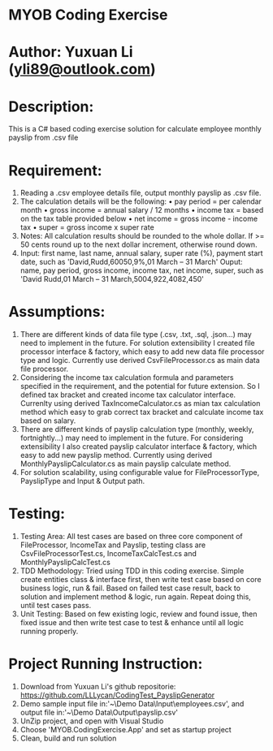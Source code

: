 ﻿# MYOB Coding Exercise

# Author: Yuxuan Li (yli89@outlook.com)

# Description: 
This is a C# based coding exercise solution for calculate employee monthly payslip from .csv file

# Requirement: 
1. Reading a .csv employee details file, output monthly payslip as .csv file.
2. The calculation details will be the following:
	• pay period = per calendar month
	• gross income = annual salary / 12 months
	• income tax = based on the tax table provided below
	• net income = gross income - income tax
	• super = gross income x super rate
3. Notes: All calculation results should be rounded to the whole dollar. If >= 50 cents round up to the next dollar
increment, otherwise round down.
4. Input: first name, last name, annual salary, super rate (%), payment start date, such as 'David,Rudd,60050,9%,01 March – 31 March'
   Ouput: name, pay period, gross income, income tax, net income, super, such as 'David Rudd,01 March – 31 March,5004,922,4082,450'

# Assumptions:
1. There are different kinds of data file type (.csv, .txt, .sql, .json...) may need to implement in the future. 
   For solution extensibility I created file processor interface & factory, which easy to add new data file
   processor type and logic. Currently use derived CsvFileProcessor.cs as main data file processor.
2. Considering the income tax calculation formula and parameters specified in the requirement, and the potential 
   for future extension. So I defined tax bracket and created income tax calculator interface. Currenlty using 
   derived TaxIncomeCalculator.cs as mian tax calculation method which easy to grab correct tax bracket and 
   calculate income tax based on salary.
3. There are different kinds of payslip calculation type (monthly, weekly, fortnightly...) may need to implement
   in the future. For considering extensibility I also created payslip calculator interface & factory, which easy
   to add new payslip method. Currently using derived MonthlyPayslipCalculator.cs as main payslip calculate method.
4. For solution scalability, using configurable value for FileProcessorType, PayslipType and Input & Output path.

# Testing:
1. Testing Area: 
All test cases are based on three core component of FileProcessor, IncomeTax and Payslip, testing class are 
CsvFileProcessorTest.cs, IncomeTaxCalcTest.cs and MonthlyPayslipCalcTest.cs
2. TDD Methodology: 
Tried using TDD in this coding exercise. Simple create entities class & interface first, then write test case based on core business logic, run & fail. Based 
on failed test case result, back to solution and implement method & logic, run again. Repeat doing this, until 
test cases pass.
3. Unit Testing: 
Based on few existing logic, review and found issue, then fixed issue and then write test case to test & enhance
until all logic running properly.

# Project Running Instruction:
1. Download from Yuxuan Li's github repositorie: https://github.com/LLLycan/CodingTest_PayslipGenerator
2. Demo sample input file in:'~\Demo Data\Input\employees.csv', and output file in:'~\Demo Data\Output\payslip.csv'
3. UnZip project, and open with Visual Studio
4. Choose 'MYOB.CodingExercise.App' and set as startup project
5. Clean, build and run solution
